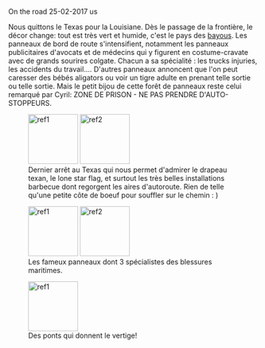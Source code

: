 On the road
25-02-2017
us

Nous quittons le Texas pour la Louisiane. Dès le passage de la frontière, le décor change: tout est très vert et humide, c'est le pays des [bayous](https://fr.wikipedia.org/wiki/Bayou). Les panneaux de bord de route s'intensifient, notamment les panneaux publicitaires d'avocats et de médecins qui y figurent en costume-cravate avec de grands sourires colgate. Chacun a sa spécialité : les trucks injuries, les accidents du travail.... D'autres panneaux annoncent que l'on peut caresser des bébés aligators ou voir un tigre adulte en prenant telle sortie ou telle sortie. Mais le petit bijou de cette forêt de panneaux reste celui remarqué par Cyril: ZONE DE PRISON - NE PAS PRENDRE D'AUTO-STOPPEURS.


<figure>
  <img src='{{ imgThumb "1.jpg"}}' data-image-opened='{{img "1.jpg" }}' class="image" alt="ref1" style="height:100px"/>
  <img src='{{ imgThumb "2.jpg"}}' data-image-opened='{{img "2.jpg" }}' class="image" alt="ref2" style="width:100px"/>
   <figcaption>Dernier arrêt au Texas qui nous permet d'admirer le drapeau texan, le lone star flag, et surtout les très belles installations barbecue dont regorgent les aires d'autoroute. Rien de telle qu'une petite côte de boeuf pour souffler sur le chemin :  )</figcaption>
</figure>

<figure>
  <img src='{{ imgThumb "3.jpg"}}' data-image-opened='{{img "3.jpg" }}' class="image" alt="ref1" style="width:100px"/>
  <img src='{{ imgThumb "4.jpg"}}' data-image-opened='{{img "4.jpg" }}' class="image" alt="ref2" style="width:100px"/>
   <figcaption>Les fameux panneaux dont 3 spécialistes des blessures maritimes.</figcaption>
</figure>

<figure>
  <img src='{{ imgThumb "5.jpg"}}' data-image-opened='{{img "3.jpg" }}' class="image" alt="ref1" style="width:100px"/>
   <figcaption>Des ponts qui donnent le vertige!</figcaption>
</figure>
